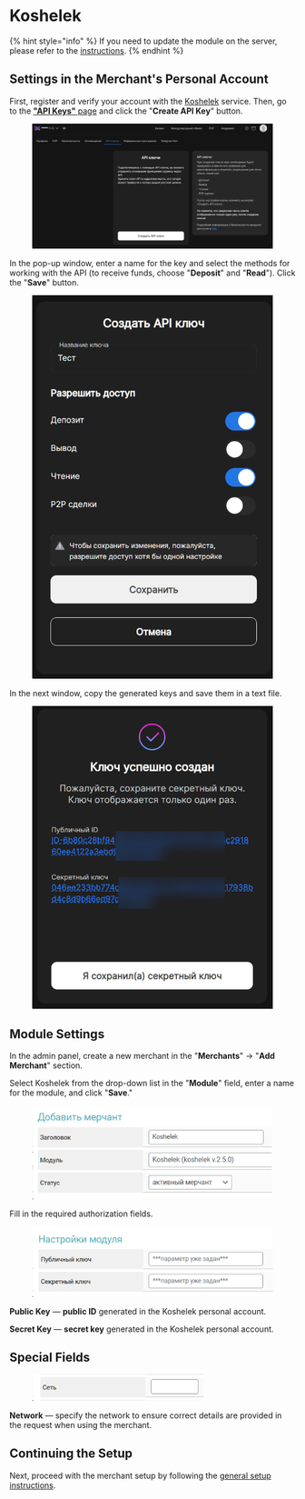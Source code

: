 # Koshelek

{% hint style="info" %}
If you need to update the module on the server, please refer to the [instructions](https://premium.gitbook.io/main/osnovnye-nastroiki/faq/obnovlenie-failov-skripta-na-servere/kak-obnovit-faily-na-servere#moduli-merchantov-i-avtovyplat).
{% endhint %}

## Settings in the Merchant's Personal Account

First, register and verify your account with the [Koshelek](https://koshelek.ru/) service. Then, go to the [**"API Keys"** page](https://koshelek.ru/account/keysApi) and click the "**Create API Key**" button.

<figure><img src="../../../.gitbook/assets/image (1757)_eng.png" alt=""><figcaption></figcaption></figure>

In the pop-up window, enter a name for the key and select the methods for working with the API (to receive funds, choose "**Deposit**" and "**Read**"). Click the "**Save**" button.

<figure><img src="../../../.gitbook/assets/image (1759)_eng.png" alt="" width="464"><figcaption></figcaption></figure>

In the next window, copy the generated keys and save them in a text file.

<figure><img src="../../../.gitbook/assets/image (1760)_eng.png" alt="" width="474"><figcaption></figcaption></figure>

## Module Settings

In the admin panel, create a new merchant in the "**Merchants**" -> "**Add Merchant**" section.

Select Koshelek from the drop-down list in the "**Module**" field, enter a name for the module, and click "**Save**."

<figure><img src="../../../.gitbook/assets/image (1749)_eng.png" alt="" width="422"><figcaption></figcaption></figure>

Fill in the required authorization fields.

<figure><img src="../../../.gitbook/assets/image (1751)_eng.png" alt="" width="426"><figcaption></figcaption></figure>

**Public Key** — **public ID** generated in the Koshelek personal account.

**Secret Key** — **secret key** generated in the Koshelek personal account.

## Special Fields

<figure><img src="../../../.gitbook/assets/image (1752)_eng.png" alt="" width="302"><figcaption></figcaption></figure>

**Network** — specify the network to ensure correct details are provided in the request when using the merchant.

## Continuing the Setup

Next, proceed with the merchant setup by following the [general setup instructions](https://premium.gitbook.io/main/en/basic-settings/merchants-and-auto-payments/merchants/general-merchant-settings).